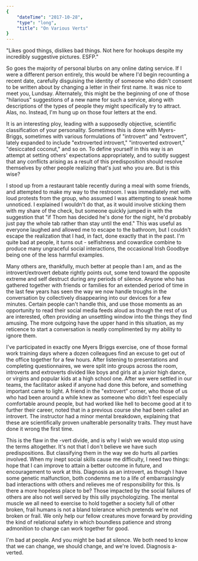 ```yaml
---
{
    "dateTime": "2017-10-28",
    "type": "long",
    "title": "On Various Verts"
}
---
```

"Likes good things, dislikes bad things. Not here for hookups despite my incredibly suggestive pictures. ESFP."

So goes the majority of personal blurbs on any online dating service. If I were a different person entirely, this would be where I'd begin recounting a recent date, carefully disguising the identity of someone who didn't consent to be written about by changing a letter in their first name. It was nice to meet you, Lundsay. Alternately, this might be the beginning of one of those "hilarious" suggestions of a new name for such a service, along with descriptions of the types of people they might specifically try to attract. Alas, no. Instead, I'm hung up on those four letters at the end. 

It is an interesting ploy, leading with a supposedly objective, scientific classification of your personality.    Sometimes this is done with Myers-Briggs, sometimes with various formulations of "introvert" and "extrovert", lately expanded to include "extroverted introvert," "introverted extrovert," "desiccated coconut," and so on. To define yourself in this way is an attempt at setting others' expectations appropriately, and to subtly suggest that any conflicts arising as a result of this predisposition should resolve themselves by other people realizing that's just who you are. But is this wise?

I stood up from a restaurant table recently during a meal with some friends, and attempted to make my way to the restroom. I was immediately met with loud protests from the group, who assumed I was attempting to sneak home unnoticed. I explained I wouldn't do that, as it would involve sticking them with my share of the check, but someone quickly jumped in with the suggestion that "if Thom has decided he's done for the night, he'd probably just pay the whole tab rather than stay until the end." This was useful as everyone laughed and allowed me to escape to the bathroom, but I couldn't escape the realization that I had, in fact, done exactly that in the past. I'm quite bad at people, it turns out - selfishness and cowardice combine to produce many ungraceful social interactions, the occasional Irish Goodbye being one of the less harmful examples. 

Many others are, thankfully, much better at people than I am, and as the introvert/extrovert debate rightly points out, some tend toward the opposite extreme and self destruct during any periods of silence. Anyone who has gathered together with friends or families for an extended period of time in the last few years has seen the way we now handle troughs in the conversation by collectively disappearing into our devices for a few minutes. Certain people can't handle this, and use those moments as an opportunity to read their social media feeds aloud as though the rest of us are interested, often providing an unsettling window into the things they find amusing. The more outgoing have the upper hand in this situation, as my reticence to start a conversation is neatly complimented by my ability to ignore them.

I've participated in exactly one Myers Briggs exercise, one of those formal work training days where a dozen colleagues find an excuse to get out of the office together for a few hours. After listening to presentations and completing questionnaires, we were split into groups across the room, introverts and extroverts divided like boys and girls at a junior high dance, or virgins and popular kids at a high school one. After we were settled in our teams, the facilitator asked if anyone had done this before, and something important came to light. A friend in the "extrovert" corner, who those of us who had been around a while knew as someone who didn't feel especially comfortable around people, but had worked like hell to become good at it to further their career, noted that in a previous course she had been called an introvert. The instructor had a minor mental breakdown, explaining that these are scientifically proven unalterable personality traits. They must have done it wrong the first time.

This is the flaw in the -vert divide, and is why I wish we would stop using the terms altogether. It's not that I don't believe we have such predispositions. But classifying them in the way we do hurts all parties involved. When my inept social skills cause me difficulty, I need two things: hope that I can improve to attain a better outcome in future, and encouragement to work at this. Diagnosis as an introvert, as though I have some genetic malfunction, both condemns me to a life of embarrassingly bad interactions with others and relieves me of responsibility for this. Is there a more hopeless place to be? Those impacted by the social failures of others are also not well served by this silly psychologizing. The mental muscle we all need to exercise to hold together a society full of other broken, frail humans is not a bland tolerance which pretends we're not broken or frail. We only help our fellow creatures move forward by providing the kind of relational safety in which boundless patience and strong admonition to change can work together for good.

I'm bad at people. And you might be bad at silence. We both need to know that we can change, we should change, and we're loved. Diagnosis a-verted. 